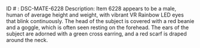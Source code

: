ID # : DSC-MATE-6228
Description: Item 6228 appears to be a male, human of average height and weight, with vibrant VR Rainbow LED eyes that blink continuously. The head of the subject is covered with a red beanie and a goggle, which is often seen resting on the forehead. The ears of the subject are adorned with a green cross earring, and a red scarf is draped around the neck.